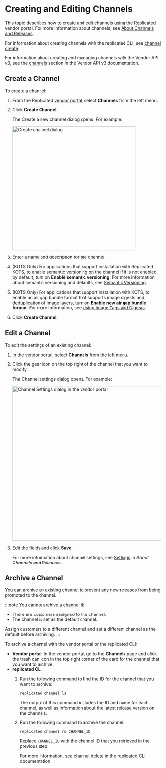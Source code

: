 # Creating and Editing Channels

This topic describes how to create and edit channels using the Replicated vendor portal. For more information about channels, see [About Channels and Releases](releases-about).

For information about creating channels with the replicated CLI, see [channel create](/reference/replicated-cli-channel-create).

For information about creating and managing channels with the Vendor API v3, see the [channels](https://replicated-vendor-api.readme.io/reference/createchannel) section in the Vendor API v3 documentation.

## Create a Channel

To create a channel:

1. From the Replicated [vendor portal](https://vendor.replicated.com), select **Channels** from the left menu.
1. Click **Create Channel**.

   The Create a new channel dialog opens. For example:

   <img src="/images/channels-create.png" alt="Create channel dialog" width="400px"/>

1. Enter a name and description for the channel.
1. (KOTS Only) For applications that support installation with Replicated KOTS, to enable semantic versioning on the channel if it is not enabled by default, turn on **Enable semantic versioning**. For more information about semantic versioning and defaults, see [Semantic Versioning](releases-about#semantic-versioning).

1. (KOTS Only) For applications that support installation with KOTS, to enable an air gap bundle format that supports image digests and deduplication of image layers, turn on **Enable new air gap bundle format**. For more information, see [Using Image Tags and Digests](private-images-tags-digests).

1. Click **Create Channel**.

## Edit a Channel

To edit the settings of an existing channel:

1. In the vendor portal, select **Channels** from the left menu.
1. Click the gear icon on the top right of the channel that you want to modify.

   The Channel settings dialog opens. For example:

   <img src="/images/channel-settings.png" alt="Channel Settings dialog in the vendor portal" width="500"/>

1. Edit the fields and click **Save**.

   For more information about channel settings, see [Settings](releases-about#settings) in _About Channels and Releases_.

## Archive a Channel

You can archive an existing channel to prevent any new releases from being promoted to the channel.

:::note
You cannot archive a channel if:
* There are customers assigned to the channel.
* The channel is set as the default channel.

Assign customers to a different channel and set a different channel as the default before archiving.
:::

To archive a channel with the vendor portal or the replicated CLI:

* **Vendor portal**: In the vendor portal, go to the **Channels** page and click the trash can icon in the top right corner of the card for the channel that you want to archive.
* **replicated CLI**:
  1. Run the following command to find the ID for the channel that you want to archive:
     ```
     replicated channel ls
     ```
     The output of this command includes the ID and name for each channel, as well as information about the latest release version on the channels.

  1. Run the following command to archive the channel:
     ```
     replicated channel rm CHANNEL_ID
     ```
     Replace `CHANNEL_ID` with the channel ID that you retrieved in the previous step.

     For more information, see [channel delete](/reference/replicated-cli-channel-delete) in the replicated CLI documentation.
